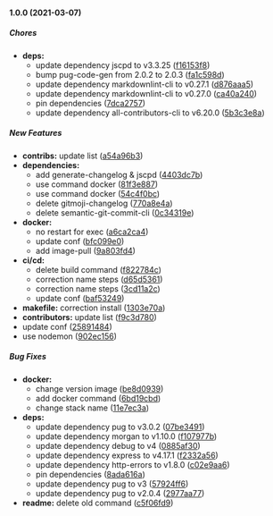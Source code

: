 #### 1.0.0 (2021-03-07)

##### Chores

* **deps:**
  *  update dependency jscpd to v3.3.25 ([f16153f8](https://github.com/koromerzhin/template-strapi/commit/f16153f818085a28827359483bf8be04d5b22fe1))
  *  bump pug-code-gen from 2.0.2 to 2.0.3 ([fa1c598d](https://github.com/koromerzhin/template-strapi/commit/fa1c598d2fac8d87e3b158dab5ab204a264b97a0))
  *  update dependency markdownlint-cli to v0.27.1 ([d876aaa5](https://github.com/koromerzhin/template-strapi/commit/d876aaa57422bbd824464c6dcaf8ae686bb8e26e))
  *  update dependency markdownlint-cli to v0.27.0 ([ca40a240](https://github.com/koromerzhin/template-strapi/commit/ca40a2408bd471c6df6e40be313c562579985f35))
  *  pin dependencies ([7dca2757](https://github.com/koromerzhin/template-strapi/commit/7dca2757939ac9736573d00cc7a75d3e69ba113c))
  *  update dependency all-contributors-cli to v6.20.0 ([5b3c3e8a](https://github.com/koromerzhin/template-strapi/commit/5b3c3e8a43aa78b4523bc73eb01643651f8c56c1))

##### New Features

* **contribs:**  update list ([a54a96b3](https://github.com/koromerzhin/template-strapi/commit/a54a96b3443628484c726c85db1f69668631c3c7))
* **dependencies:**
  *  add generate-changelog & jscpd ([4403dc7b](https://github.com/koromerzhin/template-strapi/commit/4403dc7b99b8517cc538ff40a31dd156a1452ddd))
  *  use command docker ([81f3e887](https://github.com/koromerzhin/template-strapi/commit/81f3e887c7789fb6e09258b7435d7597b04dd4a5))
  *  use command docker ([54c4f0bc](https://github.com/koromerzhin/template-strapi/commit/54c4f0bcdec27b63a3b65efb6430985165a4f93b))
  *  delete gitmoji-changelog ([770a8e4a](https://github.com/koromerzhin/template-strapi/commit/770a8e4a52b1114a90921a0c8414b3dc45cccd45))
  *  delete semantic-git-commit-cli ([0c34319e](https://github.com/koromerzhin/template-strapi/commit/0c34319ee9b2f6ad30c6047a9a5d07bbcf4d5d2e))
* **docker:**
  *  no restart for exec ([a6ca2ca4](https://github.com/koromerzhin/template-strapi/commit/a6ca2ca4d829b4da024e2d0bf891c8ed8154f1bd))
  *  update conf ([bfc099e0](https://github.com/koromerzhin/template-strapi/commit/bfc099e01293ad866b256d2c0e4f55d0997f40fe))
  *  add image-pull ([9a803fd4](https://github.com/koromerzhin/template-strapi/commit/9a803fd41ca9f4841404767c4d8d3ab8220d98bd))
* **ci/cd:**
  *  delete build command ([f822784c](https://github.com/koromerzhin/template-strapi/commit/f822784c26459c3e1dc0eb996eddbac462f5daa7))
  *  correction name steps ([d65d5361](https://github.com/koromerzhin/template-strapi/commit/d65d53610421fc1d9b7c88031a16bab1734cd8a2))
  *  correction name steps ([3cd11a2c](https://github.com/koromerzhin/template-strapi/commit/3cd11a2c3935c859f22e5ed0f642162d022a5de7))
  *  update conf ([baf53249](https://github.com/koromerzhin/template-strapi/commit/baf5324924336b4618ae8a2f44a4d5d9d8f52174))
* **makefile:**  correction install ([1303e70a](https://github.com/koromerzhin/template-strapi/commit/1303e70a81cbc78828f6a84645cb860d15767c21))
* **contributors:**  update list ([f9c3d780](https://github.com/koromerzhin/template-strapi/commit/f9c3d780ff6ef1e6fa45cb50d5f6eb5971f9f188))
*  update conf ([25891484](https://github.com/koromerzhin/template-strapi/commit/25891484c3a0636fe6d57d57a909b95639788644))
*  use nodemon ([902ec156](https://github.com/koromerzhin/template-strapi/commit/902ec156ca60ae9064e0c5de77e256cb8584f26f))

##### Bug Fixes

* **docker:**
  *   change version image ([be8d0939](https://github.com/koromerzhin/template-strapi/commit/be8d0939bbf35f9718c2d15895d29788746d8e7f))
  *  add docker command ([6bd19cbd](https://github.com/koromerzhin/template-strapi/commit/6bd19cbd33064104bbad0a030663f72c6fe1ed7a))
  *  change stack name ([11e7ec3a](https://github.com/koromerzhin/template-strapi/commit/11e7ec3a43a47b3d4a13b15e77f4db9cb718bf69))
* **deps:**
  *  update dependency pug to v3.0.2 ([07be3491](https://github.com/koromerzhin/template-strapi/commit/07be3491831af8c3b9926db0be4bef3f7da1476e))
  *  update dependency morgan to v1.10.0 ([f107977b](https://github.com/koromerzhin/template-strapi/commit/f107977b8d2e0ea0b2f065ddaa52176fcdaad3d2))
  *  update dependency debug to v4 ([0885af30](https://github.com/koromerzhin/template-strapi/commit/0885af3099a468c357dc2d12821676a0c57bdb75))
  *  update dependency express to v4.17.1 ([f2332a56](https://github.com/koromerzhin/template-strapi/commit/f2332a56b11d3c45c6f6f6230a5410a7ab99c5ab))
  *  update dependency http-errors to v1.8.0 ([c02e9aa6](https://github.com/koromerzhin/template-strapi/commit/c02e9aa6a41c3fc8ee439ea2185230a46ee3abe7))
  *  pin dependencies ([8ada616a](https://github.com/koromerzhin/template-strapi/commit/8ada616a5d16a5e4944851a851ba1a0cb6f75b9b))
  *  update dependency pug to v3 ([57924ff6](https://github.com/koromerzhin/template-strapi/commit/57924ff63be5d36f7ae27191bcd4307307652ca9))
  *  update dependency pug to v2.0.4 ([2977aa77](https://github.com/koromerzhin/template-strapi/commit/2977aa775b165311c31509873ad170442bc320e8))
* **readme:**  delete old command ([c5f06fd9](https://github.com/koromerzhin/template-strapi/commit/c5f06fd97032dda36c7ad3313f119e6dcbc36fd8))


